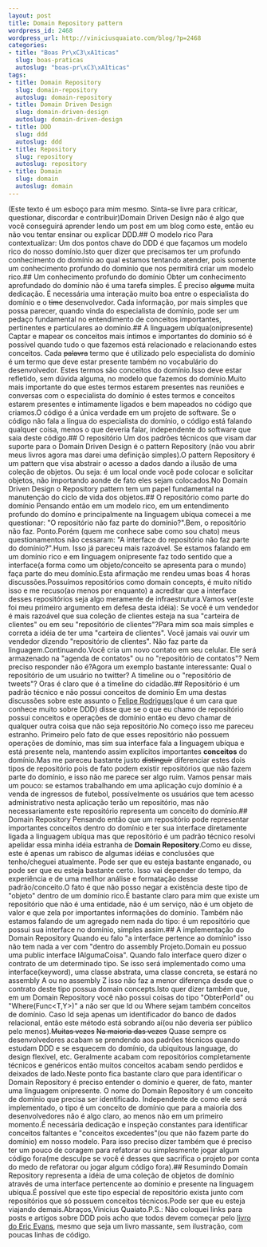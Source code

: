 ```yaml
--- 
layout: post
title: Domain Repository pattern
wordpress_id: 2468
wordpress_url: http://viniciusquaiato.com/blog/?p=2468
categories: 
- title: "Boas Pr\xC3\xA1ticas"
  slug: boas-praticas
  autoslug: "boas-pr\xC3\xA1ticas"
tags: 
- title: Domain Repository
  slug: domain-repository
  autoslug: domain-repository
- title: Domain Driven Design
  slug: domain-driven-design
  autoslug: domain-driven-design
- title: DDD
  slug: ddd
  autoslug: ddd
- title: Repository
  slug: repository
  autoslug: repository
- title: Domain
  slug: domain
  autoslug: domain
---
```

(Este texto é um esboço para mim mesmo. Sinta-se livre para criticar, questionar, discordar e contribuir)Domain Driven Design não é algo que você conseguirá aprender lendo um post em um blog como este, então eu não vou tentar ensinar ou explicar DDD.## O modelo rico
Para contextualizar: Um dos pontos chave do DDD é que façamos um modelo rico do nosso domínio.Isto quer dizer que precisamos ter um profundo conhecimento do domínio ao qual estamos tentando atender, pois somente um conhecimento profundo do domínio que nos permitirá criar um modelo rico.## Um conhecimento profundo do domínio
Obter um conhecimento aprofundado do domínio não é uma tarefa simples. É preciso <del datetime="2010-12-21T03:53:16+00:00">alguma</del> muita dedicação. É necessária uma interação muito boa entre o especialista do domínio e o <del datetime="2010-12-21T03:53:16+00:00">time</del> desenvolvedor. Cada informação, por mais simples que possa parecer, quando vinda do especialista de domínio, pode ser um pedaço fundamental no entendimento de conceitos importantes, pertinentes e particulares ao domínio.## A linguagem ubíqua(onipresente)
Captar e mapear os conceitos mais íntimos e importantes do domínio só é possível quando tudo o que fazemos está relacionado e relacionando estes conceitos. Cada <del datetime="2010-12-21T03:53:16+00:00">palavra</del> termo que é utilizado pelo especialista do domínio é um termo que deve estar presente também no vocabulário do desenvolvedor. Estes termos são conceitos do domínio.Isso deve estar refletido, sem dúvida alguma, no modelo que fazemos do domínio.Muito mais importante do que estes termos estarem presentes nas reuniões e conversas com o especialista do domínio é estes termos e conceitos estarem presentes e intimamente ligados e bem mapeados no código que criamos.O código é a única verdade em um projeto de software. Se o código não fala a língua do especialista do domínio, o código está falando qualquer coisa, menos o que deveria falar, independente do software que saia deste código.## O repositório
Um dos padrões técnicos que visam dar suporte para o Domain Driven Design é o pattern Repository (não vou abrir meus livros agora mas darei uma definição simples).O pattern Repository é um pattern que visa abstrair o acesso a dados dando a ilusão de uma coleção de objetos. Ou seja: é um local onde você pode colocar e solicitar objetos, não importando aonde de fato eles sejam colocados.No Domain Driven Design o Repository pattern tem um papel fundamental na manutenção do ciclo de vida dos objetos.## O repositório como parte do domínio
Pensando então em um modelo rico, em um entendimento profundo do domíno e principalmente na linguagem ubíqua comecei a me questionar: "O repositório não faz parte do domínio?".Bem, o repositório não faz. Ponto.Porém (quem me conhece sabe como sou chato) meus questionamentos não cessaram: "A interface do repositório não faz parte do domínio?".Hum. Isso já pareceu mais razoável. Se estamos falando em um domínio rico e em linguagem onipresente faz todo sentido que a interface(a forma como um objeto/conceito se apresenta para o mundo) faça parte do meu domínio.Esta afirmação me rendeu umas boas 4 horas discussões.Possuímos repositórios como domain concepts, é muito nítido isso e me recuso(ao menos por enquanto) a acreditar que a interface desses repositórios seja algo meramente de infraestrutura.Vamos ver(este foi meu primeiro argumento em defesa desta idéia): Se você é um vendedor é mais razoável que sua coleção de clientes esteja na sua "carteira de clientes" ou em seu "repositório de clientes"?Para mim soa mais simples e correta a idéia de ter uma "carteira de clientes". Você jamais vai ouvir um vendedor dizendo "repositório de clientes". Não faz parte da linguagem.Continuando.Você cria um novo contato em seu celular. Ele será armazenado na "agenda de contatos" ou no "repositório de contatos"? Nem preciso responder não é?Agora um exemplo bastante interessante: Qual o repositório de um usuário no twitter? A timeline ou o "repositório de tweets"? Oras é claro que é a timeline do cidadão.## Repositório é um padrão técnico e não possui conceitos de domínio
Em uma destas discussões sobre este assunto o [Felipe Rodrigues](http://blog.lambda3.com.br/L3/felipero/)(que é um cara que conhece muito sobre DDD) disse que se o que eu chamo de repositório possui conceitos e operações de domínio então eu devo chamar de qualquer outra coisa que não seja repositório.No começo isso me pareceu estranho. Primeiro pelo fato de que esses repositório não possuem operações de domínio, mas sim sua interface fala a linguagem ubíqua e está presente nela, mantendo assim explícitos importantes **conceitos** do domínio.Mas me pareceu bastante justo <del datetime="2010-12-21T03:53:16+00:00">distinguir</del> diferenciar estes dois tipos de repositório pois de fato podem existir repositórios que não fazem parte do domínio, e isso não me parece ser algo ruim. Vamos pensar mais um pouco: se estamos trabalhando em uma aplicação cujo domínio é a venda de ingressos de futebol, possívelmente os usuários que tem acesso administrativo nesta aplicação terão um repositório, mas não necessariamente este repositório representa um conceito do domínio.## Domain Repository
Pensando então que um repositório pode representar importantes conceitos dentro do domínio e ter sua interface diretamente ligada a linguagem ubíqua mas que repositório é um padrão técnico resolvi apelidar essa minha idéia estranha de **Domain Repository**.Como eu disse, este é apenas um rabisco de algumas idéias e conclusões que tenho/cheguei atualmente. Pode ser que eu esteja bastante enganado, ou pode ser que eu esteja bastante certo. Isso vai depender do tempo, da experiência e de uma mellhor análise e formatação desse padrão/conceito.O fato é que não posso negar a existência deste tipo de "objeto" dentro de um domínio rico.É bastante claro para mim que existe um repositório que não é uma entidade, não é um serviço, não é um objeto de valor e que zela por importantes informações do domínio. Também não estamos falando de um agregado nem nada do tipo: é um repositório que possui sua interface no domínio, simples assim.## A implementação do Domain Repository
Quando eu falo "a interface pertence ao domínio" isso não tem nada a ver com "dentro do assembly Projeto.Domain eu possuo uma public interface IAlgumaCoisa". Quando falo interface quero dizer o contrato de um determinado tipo. Se isso será implementado como uma interface(keyword), uma classe abstrata, uma classe concreta, se estará no assembly A ou no assembly Z isso não faz a menor diferença desde que o contrato deste tipo possua domain concepts.Isto quer dizer também que, em um Domain Repository você não possui coisas do tipo "ObterPorId" ou "Where(Func<T,Y>)" a não ser que Id ou Where sejam também conceitos de domínio. Caso Id seja apenas um identificador do banco de dados relacional, então este método está sobrando aí(ou não deveria ser público pelo menos).<del datetime="2010-12-21T04:55:30+00:00">Muitas vezes</del> <del datetime="2010-12-21T04:55:30+00:00">Na maioria das vezes</del> Quase sempre os desenvolvedores acabam se prendendo aos padrões técnicos quando estudam DDD e se esquecem do domínio, da ubiquitous language, do design flexível, etc. Geralmente acabam com repositórios completamente técnicos e genéricos então muitos conceitos acabam sendo perdidos e deixados de lado.Neste ponto fica bastante claro que para identificar o Domain Repository é preciso entender o domínio e querer, de fato, manter uma linguagem onipresente. O nome do Domain Repository é um conceito de domínio que precisa ser identificado. Independente de como ele será implementado, o tipo é um conceito de domínio que para a maioria dos desenvolvedores não é algo claro, ao menos não em um primeiro momento.É necessária dedicação e inspeção constantes para identificar conceitos faltantes e "conceitos excedentes"(ou que não fazem parte do domínio) em nosso modelo. Para isso preciso dizer também que é preciso ter um pouco de coragem para refatorar ou simplesmente jogar algum código fora(me desculpe se você é desses que sacrifica o projeto por conta do medo de refatorar ou jogar algum código fora).## Resumindo
Domain Repository representa a idéia de uma coleção de objetos de domínio através de uma interface pertencente ao domínio e presente na linguagem ubíqua.É possível que este tipo especial de repositório exista junto com repositórios que só possuem conceitos técnicos.Pode ser que eu esteja viajando demais.Abraços,Vinicius Quaiato.P.S.: Não coloquei links para posts e artigos sobre DDD pois acho que todos devem começar pelo [livro do Eric Evans](http://www.amazon.com/Domain-Driven-Design-Tackling-Complexity-Software/dp/0321125215), mesmo que seja um livro massante, sem ilustração, com poucas linhas de código.
